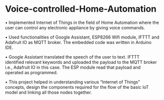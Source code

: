 # Voice-controlled-Home-Automation

•	Implemented Internet of Things in the field of Home Automation where the user can control any electronic appliance by giving voice commands.

•	Used functionalities of Google Assistant, ESP8266 Wifi module, IFTTT and Adafruit IO as MQTT broker. The embedded code was written in Arduino IDE.

•	Google Assistant translated the speech of the user to text. IFTTT identified relevant keywords and uploaded the payload to the MQTT broker i.e., Adafruit IO in this case. The ESP module read that payload and operated as programmed.

•	This project helped in understanding various “Internet of Things” concepts, design the components required for the flow of the basic IoT model and linking all those nodes together.
